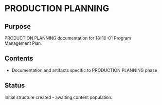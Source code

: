# PRODUCTION PLANNING

## Purpose
PRODUCTION PLANNING documentation for 18-10-01 Program Management Plan.

## Contents
- Documentation and artifacts specific to PRODUCTION PLANNING phase

## Status
Initial structure created - awaiting content population.

